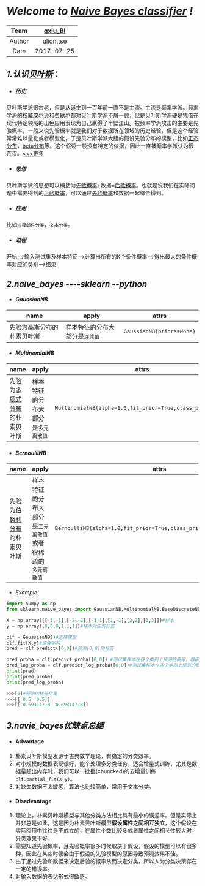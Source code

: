 # *Welcome to [Naive Bayes classifier](https://en.wikipedia.org/wiki/Naive_Bayes_classifier) !*
| Team|[qxiu_BI](http://bi.qxiu.com/)|
| :---:  | :---:  |
| Author | ulion.tse|
| Date | 2017-07-25 |

## *1.认识[贝叶斯](https://en.wikipedia.org/wiki/Bayesian)*：
- ##### 历史
贝叶斯学派很古老，但是从诞生到一百年前一直不是主流。主流是频率学派。频率学派的权威皮尔逊和费歇尔都对贝叶斯学派不屑一顾，但是贝叶斯学派硬是凭借在现代特定领域的出色应用表现为自己赢得了半壁江山。被频率学派攻击的主要是先验概率，一般来说先验概率就是我们对于数据所在领域的历史经验，但是这个经验常常难以量化或者模型化，于是贝叶斯学派大胆的假设先验分布的模型，比如[正态分布]((https://en.wikipedia.org/wiki/Normal_distribution))，[beta分布](https://en.wikipedia.org/wiki/Beta_distribution)等。这个假设一般没有特定的依据，因此一直被频率学派认为很荒谬。[<<<更多](https://www.zhihu.com/question/20587681)
- ##### 思想
贝叶斯学派的思想可以概括为[先验概率](https://en.wikipedia.org/wiki/Prior_probability)+数据=[后验概率](https://en.wikipedia.org/wiki/Posterior_probability)。也就是说我们在实际问题中需要得到的[后验概率](https://en.wikipedia.org/wiki/Posterior_probability)，可以通过[先验概率](https://en.wikipedia.org/wiki/Prior_probability)和数据一起综合得到。
- ##### 应用
比如`垃圾邮件分类`，`文本分类`。
- ##### 过程
开始-->输入测试集及样本特征-->计算出所有的K个条件概率-->得出最大的条件概率对应的类别-->结束

## *2.naive_bayes ----sklearn --python*

- #### *GaussianNB*
| name | apply | attrs |
|------|-------|-------|
| 先验为[高斯分布](https://en.wikipedia.org/wiki/Normal_distribution)的朴素贝叶斯 | 样本特征的分布大部分是`连续值` | `GaussianNB(priors=None)` |

- #### *MultinomialNB*
| name | apply | attrs |
|------|-------|-------|
| 先验为[多项式分布](https://en.wikipedia.org/wiki/Multinomial_distribution)的朴素贝叶斯 | 样本特征的分布大部分是`多元离散值` | `MultinomialNB(alpha=1.0,fit_prior=True,class_prior=None)` |

- #### *BernoulliNB*
| name | apply | attrs |
|------|-------|-------|
| 先验为[伯努利分布](https://en.wikipedia.org/wiki/Bernoulli_distribution)的朴素贝叶斯 | 样本特征的分布大部分是`二元离散值`或者很稀疏的`多元离散值` | `BernoulliNB(alpha=1.0,fit_prior=True,class_prior=None,binarize=0.0)` |


- *Example:*
```python
import numpy as np
from sklearn.naive_bayes import GaussianNB,MultinomialNB,BaseDiscreteNB,BernoulliNB

X = np.array([[-3,-3],[-2,-2],[-1,1],[1,-1],[2,2],[3,3]])#样本
y = np.array([0,0,0,1,1,1])#样本对应的标签

clf = GaussianNB()#选择模型
clf.fit(X,y)#监督学习
pred = clf.predict([0,0])#预测[0,0]的标签

pred_proba = clf.predict_proba([0,0]) #测试集样本在各个类别上预测的概率，越接近1越好
pred_log_proba = clf.predict_log_proba([0,0])#测试集样本在各个类别上预测的概率的一个对数转化
print(pred)
print(pred_proba)
print(pred_log_proba)
```

```python
>>>[0]#预测的标签结果
>>>[[ 0.5  0.5]]
>>>[[-0.69314718 -0.69314718]]
```

## *3.navie_bayes优缺点总结*
- #### Advantage
1. 朴素贝叶斯模型发源于古典数学理论，有稳定的分类效率。
2. 对小规模的数据表现很好，能个处理多分类任务，适合增量式训练，尤其是数据量超出内存时，我们可以一批批(chuncked)的去增量训练`clf.partial_fit(X,y)`。
3. 对缺失数据不太敏感，算法也比较简单，常用于文本分类。
- #### Disadvantage
1. 理论上，朴素贝叶斯模型与其他分类方法相比具有最小的误差率。但是实际上并非总是如此，这是因为朴素贝叶斯模型**假设属性之间相互独立**，这个假设在实际应用中往往是不成立的，在属性个数比较多或者属性之间相关性较大时，分类效果不好。
2. 需要知道先验概率，且先验概率很多时候取决于假设，假设的模型可以有很多种，因此在某些时候会由于假设的先验模型的原因导致预测效果不佳。
3. 由于通过先验和数据来决定后验的概率从而决定分类，所以人为分类决策存在一定的错误率。
4. 对输入数据的表达形式很敏感。
